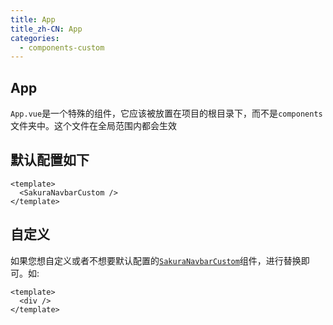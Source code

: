 ```yaml
---
title: App
title_zh-CN: App
categories:
  - components-custom
---
```


## App

`App.vue`是一个特殊的组件，它应该被放置在项目的根目录下，而不是`components`文件夹中。这个文件在全局范围内都会生效

## 默认配置如下

```vue
<template>
  <SakuraNavbarCustom />
</template>
```

## 自定义

如果您想自定义或者不想要默认配置的[`SakuraNavbarCustom`](/custom/SakuraNavbarCustom)组件，进行替换即可。如:

```vue
<template>
  <div />
</template>
```
